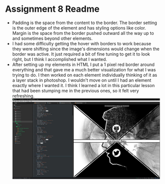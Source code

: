 # Assignment 8 Readme
* Padding is the space from the content to the border.  The border setting is the outer edge of the element and has styling options like color. Margin is the space from the border pushed outward all the way up to and sometimes beyond other elements.
* I had some difficulty getting the hover with borders to work because they were shifting since the image's dimensions would change when the border was active.  It just required a bit of fine tuning to get it to look right, but I think I accomplished what I wanted.
* After setting up my elements in HTML I put a 1 pixel red border around everything and that gave me a much better visualization for what I was trying to do.  I then worked on each element individually thinking of it as a layer stack in photoshop.  I wouldn't move on until I had an element exactly where I wanted it.  I think I learned a lot in this particular lesson that had been stumping me in the previous ones, so it felt very refreshing.
![My Workspace for Assignment 9](./images/workspace.jpg)
